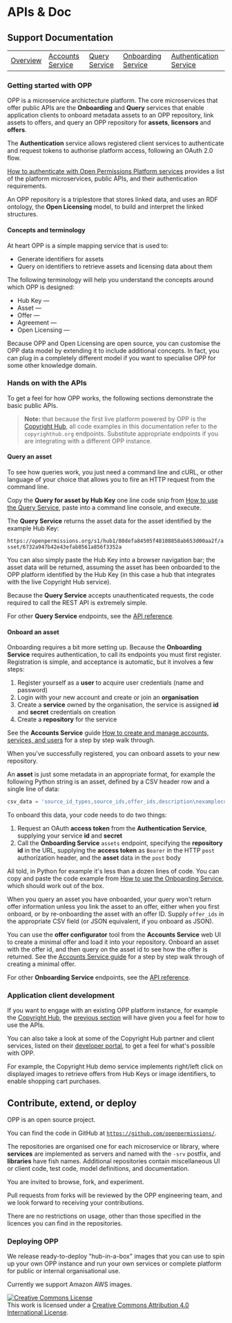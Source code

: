 # APIs & Doc

## Support Documentation

||||||
|----|---|---|---|---|
|[Overview](index.md) | [Accounts Service](account-toc.md) | [Query Service](query-toc.md) | [Onboarding Service](onboard-toc.md) | [Authentication Service](auth-toc.md)

### Getting started with OPP

OPP is a microservice archictecture platform. The core microservices
that offer public APIs are the **Onboarding** and **Query** services
that enable application clients to onboard metadata assets to an OPP
repository, link assets to offers, and query an OPP repository for
**assets**, **licensors** and **offers**.

The **Authentication** service allows registered client services to
authenticate and request tokens to authorise platform access,
following an OAuth 2.0 flow.

[How to authenticate with Open Permissions Platform services](https://github.com/openpermissions/auth-srv/blob/master/documents/markdown/how-to-auth.md#services-summary)
provides a list of the platform microservices, public APIs, and their
authentication requirements.

An OPP repository is a triplestore that stores linked data, and uses
an RDF ontology, the **Open Licensing** model, to build and interpret
the linked structures.

#### Concepts and terminology

At heart OPP is a simple mapping service that is used to:

+ Generate identifiers for assets
+ Query on identifiers to retrieve assets and licensing data about
  them

The following terminology will help you understand the concepts around
which OPP is designed:

+ Hub Key &mdash;
+ Asset &mdash;
+ Offer &mdash;
+ Agreement &mdash;
+ Open Licensing &mdash;

Because OPP and Open Licensing are open source, you can customise the
OPP data model by extending it to include additional concepts. In
fact, you can plug in a completely different model if you want to
specialise OPP for some other knowledge domain.

### Hands on with the APIs

To get a feel for how OPP works, the following sections demonstrate
the basic public APIs.

>**Note:** that because the first live platform powered by OPP is the
>[Copyright Hub](http://www.copyrighthub.org/copyrighthub_org/community/),
>all code examples in this documentation refer to the
>`copyrighthub.org` endpoints. Substitute appropriate endpoints if you
>are integrating with a different OPP instance.

#### Query an asset

To see how queries work, you just need a command line and cURL, or
other language of your choice that allows you to fire an HTTP request
from the command line.

Copy the **Query for asset by Hub Key** one line code snip from [How to use the Query Service](https://github.com/openpermissions/query-srv/blob/master/documents/markdown/how-to-query.md), paste into a command line console, and execute.

The **Query Service** returns the asset data for the asset identified
by the example Hub Key:

```https://openpermissions.org/s1/hub1/80defa84505f48108858ab653d00aa2f/asset/6732a947b42e43efab8561a856f3352a```

You can also simply paste the Hub Key into a browser navigation bar;
the asset data will be returned, assuming the asset has been onboarded
to the OPP platform identified by the Hub Key (in this case a hub that
integrates with the live Copyright Hub service).

Because the **Query Service** accepts unauthenticated requests, the
code required to call the REST API is extremely simple.

For other **Query Service** endpoints, see the
[API reference](https://github.com/openpermissions/query-srv/blob/master/documents/apiary/api.md).

#### Onboard an asset

Onboarding requires a bit more setting up. Because the **Onboarding
Service** requires authentication, to call its endpoints you must
first register. Registration is simple, and acceptance is automatic,
but it involves a few steps:
  1. Register yourself as a **user** to acquire user credentials (name and
    password)
  1. Login with your new account and create or join an **organisation**
  1. Create a **service** owned by the organisation, the service is
     assigned **id** and **secret** credentials on creation
  1. Create a **repository** for the service

See the **Accounts Service** guide
[How to create and manage accounts, services, and users](https://github.com/openpermissions/accounts-srv/blob/master/documents/markdown/how-to-register.md)
for a step by step walk through.

When you've successfully registered, you can onboard assets to your
new repository.

An **asset** is just some metadata in an appropriate format, for
example the following Python string is an asset, defined by a CSV
header row and a single line of data:

```python
csv_data = 'source_id_types,source_ids,offer_ids,description\nexamplecopictureid,DSC_00A987,,"Cannubi cru vineyard at sunset, Barolo, Piemonte, Italy"'
```

To onboard this data, your code needs to do two things:

1. Request an OAuth **access token** from the **Authentication
   Service**, supplying your service **id** and **secret**
2. Call the **Onboarding Service** `assets` endpoint, specifying the
**repository id** in the URL, supplying the **access token** as
`Bearer` in the HTTP `post` authorization header, and the **asset**
data in the `post` body

All told, in Python for example it's less than a dozen lines of
code. You can copy and paste the code example from
[How to use the Onboarding Service](https://github.com/openpermissions/onboarding-srv/blob/master/documents/markdown/how-to-onboard.md),
which should work out of the box.

When you query an asset you have onboarded, your query won't return
offer information unless you link the asset to an offer, either when
you first onboard, or by re-onboarding the asset with an offer
ID. Supply `offer_ids` in the appropriate CSV field (or JSON
equivalent, if you onboard as JSON).

You can use the **offer configurator** tool from the **Accounts
Service** web UI to create a minimal offer and load it into your
repository. Onboard an asset with the offer id, and then query on the
asset id to see how the offer is returned. See the
[Accounts Service guide](https://github.com/openpermissions/accounts-srv/blob/master/documents/markdown/how-to-register.md)
for a step by step walk through of creating a minimal offer.

For other **Onboarding Service** endpoints, see the
[API reference](https://github.com/openpermissions/onboarding-srv/blob/master/documents/apiary/api.md).

### Application client development

If you want to engage with an existing OPP platform instance, for
example the [Copyright Hub](http://www.copyrighthub.org), the
[previous section](#hands-on-with-the-apis) will have given you a feel for
how to use the APIs.

You can also take a look at some of the Copyright Hub partner and
client services, listed on their
[developer portal](http://developer.copyrighthub.org/), to get a feel
for what's possible with OPP.

For example, the Copyright Hub demo service implements right/left
click on displayed images to retrieve offers from Hub Keys or image
identifiers, to enable shopping cart purchases.

## Contribute, extend, or deploy

OPP is an open source project.

You can find the code in GitHub at [`https://github.com/openpermissions/`](https://github.com/openpermissions/).

The repositories are organised one for each microservice or library,
where **services** are implemented as servers and named with the
`-srv` postfix, and **libraries** have fish names. Additional
repositories contain miscellaneous UI or client code, test code, model
definitions, and documentation.

You are invited to browse, fork, and experiment.

Pull requests from forks will be reviewed by the OPP engineering team,
and we look forward to receiving your contributions.

There are no restrictions on usage, other than those specified in the
licences you can find in the repositories.

### Deploying OPP

We release ready-to-deploy "hub-in-a-box" images that you can use to
spin up your own OPP instance and run your own services or complete
platform for public or internal organisational use.

Currently we support Amazon AWS images.

<!-- Copyright Notice -->
<a rel="license" href="http://creativecommons.org/licenses/by/4.0/"><img alt="Creative Commons License" style="border-width:0" src="https://i.creativecommons.org/l/by/4.0/80x15.png" /></a><br />This work is licensed under a <a rel="license" href="http://creativecommons.org/licenses/by/4.0/">Creative Commons Attribution 4.0 International License</a>.
